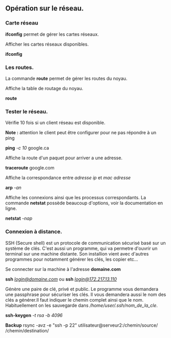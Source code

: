 
## Opération sur le réseau.

### Carte réseau

**ifconfig** permet de gérer les cartes réseaux.

Afficher les cartes réseaux disponibles.

**ifconfig**

### Les routes.

La commande **route** permet de gérer les routes du noyau.

Affiche la table de routage du noyau.

**route**

### Tester le réseau.

Vérifie 10 fois si un client réseau est disponible.

**Note :** attention le client peut être configurer pour ne pas répondre à un ping

**ping** *-c 10*  google.ca

Affiche la route d'un paquet pour arriver a une adresse.

**traceroute**  google.com

Affiche la correspondance entre *adresse ip* et *mac adresse*

**arp** *-an*

Affiche les connexions ainsi que les processus correspondants. La commande **netstat** possède beaucoup d'options, voir la documentation en ligne.

**netstat** *-nap*

### Connexion à distance.

SSH (Secure shell) est un protocole de communication sécurisé basé sur un système de clés. C'est aussi un programme, qui va permetre d'ouvrir un terminal sur une machine distante.
Son installion vient avec d'autres programmes pour notamment générer les clés, les copier etc...

Se connecter sur la machine à l'adresse **domaine.com**

**ssh** *login@domaine.com* ou **ssh** *login@172.217.13.110*

Génère une paire de clé, privé et public.
Le programme vous demandera une passphrase pour sécuriser les clés.
Il vous demandera aussi le nom des clés a générer.Il faut indiquer le chemin complet ainsi que le nom.
Habituellement on les sauvegarde dans */home/user/.ssh/nom_de_la_cle*.

**ssh-keygen** *-t rsa* *-b 4096*

**Backup**
rsync -avz -e "ssh -p 22" utilisateur@serveur2:/chemin/source/ /chemin/destination/
